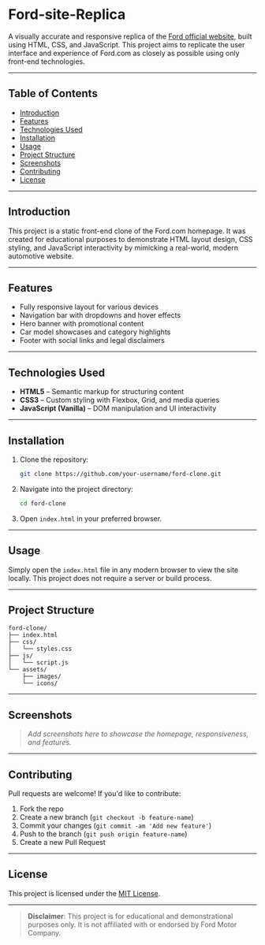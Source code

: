 # Ford-site-Replica

A visually accurate and responsive replica of the [Ford official website](https://www.ford.com/), built using HTML, CSS, and JavaScript. This project aims to replicate the user interface and experience of Ford.com as closely as possible using only front-end technologies.

---

## Table of Contents

- [Introduction](#introduction)
- [Features](#features)
- [Technologies Used](#technologies-used)
- [Installation](#installation)
- [Usage](#usage)
- [Project Structure](#project-structure)
- [Screenshots](#screenshots)
- [Contributing](#contributing)
- [License](#license)

---

## Introduction

This project is a static front-end clone of the Ford.com homepage. It was created for educational purposes to demonstrate HTML layout design, CSS styling, and JavaScript interactivity by mimicking a real-world, modern automotive website.

---

## Features

- Fully responsive layout for various devices
- Navigation bar with dropdowns and hover effects
- Hero banner with promotional content
- Car model showcases and category highlights
- Footer with social links and legal disclaimers

---

## Technologies Used

- **HTML5** – Semantic markup for structuring content
- **CSS3** – Custom styling with Flexbox, Grid, and media queries
- **JavaScript (Vanilla)** – DOM manipulation and UI interactivity

---

## Installation

1. Clone the repository:

   ```bash
   git clone https://github.com/your-username/ford-clone.git
   ```

2. Navigate into the project directory:

   ```bash
   cd ford-clone
   ```

3. Open `index.html` in your preferred browser.

---

## Usage

Simply open the `index.html` file in any modern browser to view the site locally. This project does not require a server or build process.

---

## Project Structure

```
ford-clone/
├── index.html
├── css/
│   └── styles.css
├── js/
│   └── script.js
└── assets/
    ├── images/
    └── icons/
```

---

## Screenshots

> *Add screenshots here to showcase the homepage, responsiveness, and features.*

---

## Contributing

Pull requests are welcome! If you'd like to contribute:

1. Fork the repo
2. Create a new branch (`git checkout -b feature-name`)
3. Commit your changes (`git commit -am 'Add new feature'`)
4. Push to the branch (`git push origin feature-name`)
5. Create a new Pull Request

---

## License

This project is licensed under the [MIT License](LICENSE).

---

> **Disclaimer**: This project is for educational and demonstrational purposes only. It is not affiliated with or endorsed by Ford Motor Company.
